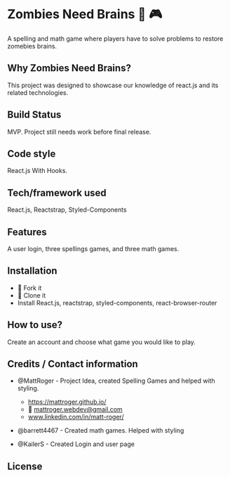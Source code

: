 # Zombies Need Brains :bust_in_silhouette: :video_game:
A spelling and math game where players have to solve problems to restore zomebies brains.

## Why Zombies Need Brains?
This project was designed to showcase our knowledge of react.js and its related technologies. 

## Build Status
MVP. Project still needs work before final release.

## Code style
React.js With Hooks.

## Tech/framework used
React.js, Reactstrap, Styled-Components

## Features
A user login, three spellings games, and three math games.

## Installation
* :trident: Fork it
* :sheep: Clone it
* Install React.js, reactstrap, styled-components, react-browser-router

## How to use?
Create an account and choose what game you would like to play.

## Credits / Contact information
* @MattRoger - Project Idea, created Spelling Games and helped with styling.
  * https://mattroger.github.io/
  * :e-mail: mattroger.webdev@gmail.com
  * www.linkedin.com/in/matt-roger/
  
* @barrett4467 - Created math games. Helped with styling
* @KailerS - Created Login and user page

## License
